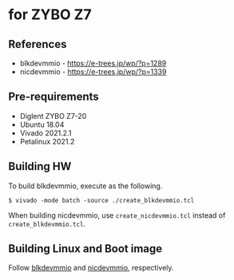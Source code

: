 # for ZYBO Z7

## References

- blkdevmmio - https://e-trees.jp/wp/?p=1289
- nicdevmmio - https://e-trees.jp/wp/?p=1339

## Pre-requirements

- Diglent ZYBO Z7-20
- Ubuntu 18.04
- Vivado 2021.2.1
- Petalinux 2021.2

## Building HW

To build blkdevmmio, execute as the following.

```
$ vivado -mode batch -source ./create_blkdevmmio.tcl
```

When building nicdevmmio, use `create_nicdevmmio.tcl` instead of `create_blkdevmmio.tcl`.

## Building Linux and Boot image

Follow [blkdevmmio](https://e-trees.jp/wp/?p=1289) and [nicdevmmio](https://e-trees.jp/wp/?p=1339), respectively.

